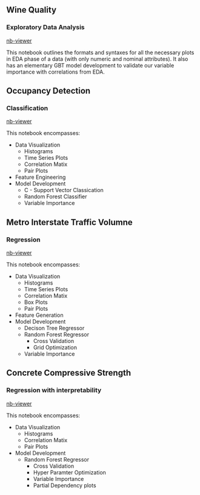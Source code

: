 
## Wine Quality
### Exploratory Data Analysis

[nb-viewer](https://nbviewer.jupyter.org/github/harshit-bajpai/Machine-learning-models/blob/master/wine_quality.ipynb)

This notebook outlines the formats and syntaxes for all the necessary plots in EDA phase of a data (with only numeric and nominal attributes). It also has an elementary GBT model development to validate our variable importance with correlations from EDA.


## Occupancy Detection 
### Classification 

[nb-viewer](https://nbviewer.jupyter.org/github/harshit-bajpai/Machine-learning-models/blob/master/occupancy_detection.ipynb)

This notebook encompasses:
- Data Visualization
  - Histograms
  - Time Series Plots
  - Correlation Matix
  - Pair Plots
- Feature Engineering
- Model Development
  - C - Support Vector Classication
  - Random Forest Classifier
  - Variable Importance


## Metro Interstate Traffic Volumne
### Regression

[nb-viewer](https://nbviewer.jupyter.org/github/harshit-bajpai/Machine-learning-models/blob/master/metro_interstate_traffic_volumne.ipynb)

This notebook encompasses:
- Data Visualization
  - Histograms
  - Time Series Plots
  - Correlation Matix
  - Box Plots
  - Pair Plots
- Feature Generation
- Model Development
  - Decison Tree Regressor
  - Random Forest Regressor
    - Cross Validation
    - Grid Optimization
  - Variable Importance


## Concrete Compressive Strength
### Regression with interpretability

[nb-viewer](https://nbviewer.jupyter.org/github/harshit-bajpai/Machine-learning-models/blob/master/metro_interstate_traffic_volumne.ipynb)

This notebook encompasses:
- Data Visualization
  - Histograms
  - Correlation Matix
  - Pair Plots
- Model Development
  - Random Forest Regressor
    - Cross Validation
    - Hyper Paramter Optimization
    - Variable Importance
    - Partial Dependency plots
